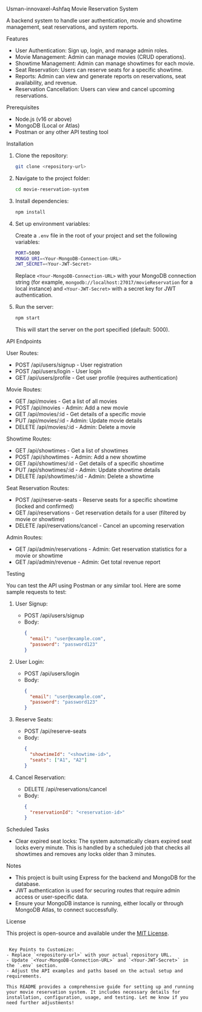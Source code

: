  Usman-innovaxel-Ashfaq
Movie Reservation System

A backend system to handle user authentication, movie and showtime management, seat reservations, and system reports.

 Features

- User Authentication: Sign up, login, and manage admin roles.
- Movie Management: Admin can manage movies (CRUD operations).
- Showtime Management: Admin can manage showtimes for each movie.
- Seat Reservation: Users can reserve seats for a specific showtime.
- Reports: Admin can view and generate reports on reservations, seat availability, and revenue.
- Reservation Cancellation: Users can view and cancel upcoming reservations.

 Prerequisites

- Node.js (v16 or above)
- MongoDB (Local or Atlas)
- Postman or any other API testing tool

 Installation

1. Clone the repository:

   ```bash
   git clone <repository-url>
   ```

2. Navigate to the project folder:

   ```bash
   cd movie-reservation-system
   ```

3. Install dependencies:

   ```bash
   npm install
   ```

4. Set up environment variables:
   
   Create a `.env` file in the root of your project and set the following variables:
   
   ```bash
   PORT=5000
   MONGO_URI=<Your-MongoDB-Connection-URL>
   JWT_SECRET=<Your-JWT-Secret>
   ```

   Replace `<Your-MongoDB-Connection-URL>` with your MongoDB connection string (for example, `mongodb://localhost:27017/movieReservation` for a local instance) and `<Your-JWT-Secret>` with a secret key for JWT authentication.

5. Run the server:

   ```bash
   npm start
   ```

   This will start the server on the port specified (default: 5000).

 API Endpoints

 User Routes:

- POST /api/users/signup - User registration
- POST /api/users/login - User login
- GET /api/users/profile - Get user profile (requires authentication)

 Movie Routes:

- GET /api/movies - Get a list of all movies
- POST /api/movies - Admin: Add a new movie
- GET /api/movies/:id - Get details of a specific movie
- PUT /api/movies/:id - Admin: Update movie details
- DELETE /api/movies/:id - Admin: Delete a movie

 Showtime Routes:

- GET /api/showtimes - Get a list of showtimes
- POST /api/showtimes - Admin: Add a new showtime
- GET /api/showtimes/:id - Get details of a specific showtime
- PUT /api/showtimes/:id - Admin: Update showtime details
- DELETE /api/showtimes/:id - Admin: Delete a showtime

 Seat Reservation Routes:

- POST /api/reserve-seats - Reserve seats for a specific showtime (locked and confirmed)
- GET /api/reservations - Get reservation details for a user (filtered by movie or showtime)
- DELETE /api/reservations/cancel - Cancel an upcoming reservation

 Admin Routes:

- GET /api/admin/reservations - Admin: Get reservation statistics for a movie or showtime
- GET /api/admin/revenue - Admin: Get total revenue report

 Testing

You can test the API using Postman or any similar tool. Here are some sample requests to test:

1. User Signup:
   - POST /api/users/signup
   - Body:
     ```json
     {
       "email": "user@example.com",
       "password": "password123"
     }
     ```

2. User Login:
   - POST /api/users/login
   - Body:
     ```json
     {
       "email": "user@example.com",
       "password": "password123"
     }
     ```

3. Reserve Seats:
   - POST /api/reserve-seats
   - Body:
     ```json
     {
       "showtimeId": "<showtime-id>",
       "seats": ["A1", "A2"]
     }
     ```

4. Cancel Reservation:
   - DELETE /api/reservations/cancel
   - Body:
     ```json
     {
       "reservationId": "<reservation-id>"
     }
     ```

 Scheduled Tasks

- Clear expired seat locks: The system automatically clears expired seat locks every minute. This is handled by a scheduled job that checks all showtimes and removes any locks older than 3 minutes.

 Notes

- This project is built using Express for the backend and MongoDB for the database.
- JWT authentication is used for securing routes that require admin access or user-specific data.
- Ensure your MongoDB instance is running, either locally or through MongoDB Atlas, to connect successfully.

 License

This project is open-source and available under the [MIT License](LICENSE).
```

 Key Points to Customize:
- Replace `<repository-url>` with your actual repository URL.
- Update `<Your-MongoDB-Connection-URL>` and `<Your-JWT-Secret>` in the `.env` section.
- Adjust the API examples and paths based on the actual setup and requirements.

This README provides a comprehensive guide for setting up and running your movie reservation system. It includes necessary details for installation, configuration, usage, and testing. Let me know if you need further adjustments!
